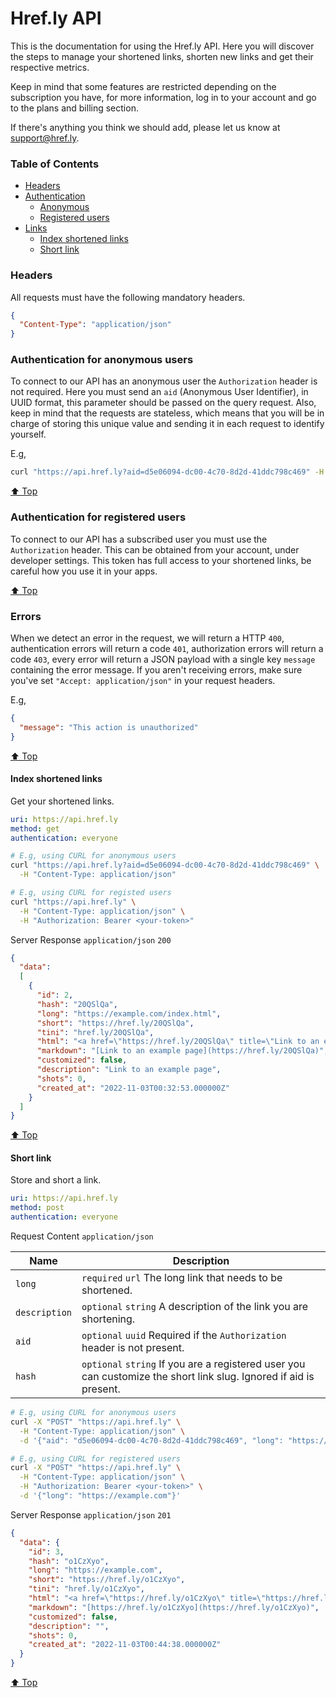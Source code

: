 # Href.ly API

This is the documentation for using the Href.ly API. Here you will discover the
steps to manage your shortened links, shorten new links and get their respective
metrics.

Keep in mind that some features are restricted depending on the subscription you
have, for more information, log in to your account and go to the plans and billing
section.

If there's anything you think we should add, please let us know at [support@href.ly](mailto:support@href.ly).


### Table of Contents

- [Headers](#headers)
- [Authentication](#authentication-for-anonymous-users)
  - [Anonymous](#authentication-for-anonymous-users)
  - [Registered users](#authentication-for-registered-users)
- [Links](#index-shortened-links)
  - [Index shortened links](#index-shortened-links)
  - [Short link](#short-link)


### Headers

All requests must have the following mandatory headers.

```json
{
  "Content-Type": "application/json"
}
```

### Authentication for anonymous users

To connect to our API has an anonymous user the `Authorization` header is not required.
Here you must send an `aid` (Anonymous User Identifier), in UUID format, this parameter
should be passed on the query request. Also, keep in mind that the requests are stateless,
which means that you will be in charge of storing this unique value and sending
it in each request to identify yourself.

E.g,
```bash
curl "https://api.href.ly?aid=d5e06094-dc00-4c70-8d2d-41ddc798c469" -H "Content-Type: application/json"
```

[⬆ Top](#table-of-contents)


### Authentication for registered users

To connect to our API has a subscribed user you must use the `Authorization` header.
This can be obtained from your account, under developer settings. This token has
full access to your shortened links, be careful how you use it in your apps.

[⬆ Top](#table-of-contents)


### Errors

When we detect an error in the request, we will return a HTTP `400`, authentication
errors will return a code `401`, authorization errors will return a code `403`, every
error will return a JSON payload with a single key `message` containing the error message.
If you aren't receiving errors, make sure you've set `"Accept: application/json"`
in your request headers.

E.g,
```json
{
  "message": "This action is unauthorized"
}
```

[⬆ Top](#table-of-contents)


#### Index shortened links

Get your shortened links.

```yaml
uri: https://api.href.ly
method: get
authentication: everyone
```

```bash
# E.g, using CURL for anonymous users
curl "https://api.href.ly?aid=d5e06094-dc00-4c70-8d2d-41ddc798c469" \
  -H "Content-Type: application/json"
```

```bash
# E.g, using CURL for registed users
curl "https://api.href.ly" \
  -H "Content-Type: application/json" \
  -H "Authorization: Bearer <your-token>"
```

Server Response `application/json` `200`
```json
{
  "data":
  [
    {
      "id": 2,
      "hash": "20QSlQa",
      "long": "https://example.com/index.html",
      "short": "https://href.ly/20QSlQa",
      "tini": "href.ly/20QSlQa",
      "html": "<a href=\"https://href.ly/20QSlQa\" title=\"Link to an example page\">https://href.ly/20QSlQa</a>",
      "markdown": "[Link to an example page](https://href.ly/20QSlQa)",
      "customized": false,
      "description": "Link to an example page",
      "shots": 0,
      "created_at": "2022-11-03T00:32:53.000000Z"
    }
  ]
}
```

[⬆ Top](#table-of-contents)


#### Short link

Store and short a link.

```yaml
uri: https://api.href.ly
method: post
authentication: everyone
```

Request Content `application/json`

| Name          | Description                                                                                                        |
| ------------- | ------------------------------------------------------------------------------------------------------------------ |
| `long`        | `required` `url` The long link that needs to be shortened.                                                         |
| `description` | `optional` `string` A description of the link you are shortening.                                                  |
| `aid`         | `optional` `uuid` Required if the `Authorization` header is not present.                                           |
| `hash`        | `optional` `string` If you are a registered user you can customize the short link slug. Ignored if aid is present. |

```bash
# E.g, using CURL for anonymous users
curl -X "POST" "https://api.href.ly" \
  -H "Content-Type: application/json" \
  -d '{"aid": "d5e06094-dc00-4c70-8d2d-41ddc798c469", "long": "https://example.com"}'
```

```bash
# E.g, using CURL for registered users
curl -X "POST" "https://api.href.ly" \
  -H "Content-Type: application/json" \
  -H "Authorization: Bearer <your-token>" \
  -d '{"long": "https://example.com"}'
```

Server Response `application/json` `201`
```json
{
  "data": {
    "id": 3,
    "hash": "o1CzXyo",
    "long": "https://example.com",
    "short": "https://href.ly/o1CzXyo",
    "tini": "href.ly/o1CzXyo",
    "html": "<a href=\"https://href.ly/o1CzXyo\" title=\"https://href.ly/o1CzXyo\">https://href.ly/o1CzXyo</a>",
    "markdown": "[https://href.ly/o1CzXyo](https://href.ly/o1CzXyo)",
    "customized": false,
    "description": "",
    "shots": 0,
    "created_at": "2022-11-03T00:44:38.000000Z"
  }
}
```

[⬆ Top](#table-of-contents)
